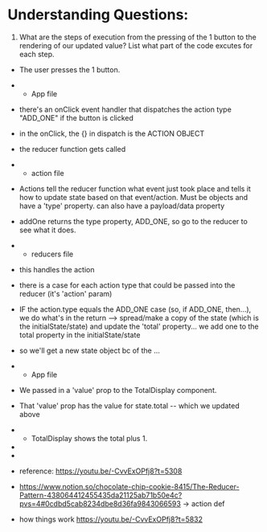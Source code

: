 # Understanding Questions:

1. What are the steps of execution from the pressing of the 1 button to the rendering of our updated value? List what part of the code excutes for each step.

- The user presses the 1 button.

- - App file
- there's an onClick event handler that dispatches the action type "ADD_ONE" if the button is clicked
- in the onClick, the {} in dispatch is the ACTION OBJECT
- the reducer function gets called

- - action file
- Actions tell the reducer function what event just took place and tells it how to update state based on that event/action. Must be objects and have a 'type' property. can also have a payload/data property
- addOne returns the type property, ADD_ONE, so go to the reducer to see what it does.

- - reducers file
- this handles the action
- there is a case for each action type that could be passed into the reducer (it's 'action' param)
- IF the action.type equals the ADD_ONE case (so, if ADD_ONE, then...), we do what's in the return --> spread/make a copy of the state (which is the initialState/state) and update the 'total' property... we add one to the total property in the initialState/state
- so we'll get a new state object bc of the ...

- - App file
- We passed in a 'value' prop to the TotalDisplay component.
- That 'value' prop has the value for state.total -- which we updated above
- - TotalDisplay shows the total plus 1.

-
-

- reference: https://youtu.be/-CvvExOPfj8?t=5308

- https://www.notion.so/chocolate-chip-cookie-8415/The-Reducer-Pattern-438064412455435da21125ab71b50e4c?pvs=4#0cdbd5cab8234dbe8d36fa9843066593 -> action def

- how things work https://youtu.be/-CvvExOPfj8?t=5832
